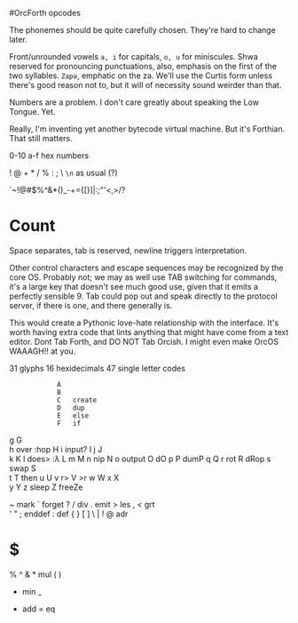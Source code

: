 #OrcForth opcodes

The phonemes should be quite carefully chosen. They're hard to change later. 

Front/unrounded vowels `a, i` for capitals, `o, u` for miniscules. Shwa reserved for pronouncing punctuations, also, emphasis on the first of the two syllables. `Zapə`, emphatic on the za. We'll use the Curtis form unless there's good reason not to, but it will of necessity sound weirder than that. 

Numbers are a problem. I don't care greatly about speaking the Low Tongue. Yet.  

Really, I'm inventing yet another bytecode virtual machine. But it's Forthian. That still matters.

0-10 a-f hex numbers

! @ + * / % : ; \ `\n` as usual (?) 

`~!@#$%^&*()_-+={[}]|\:;"'<,>/?

# Count

Space separates, tab is reserved, newline triggers interpretation. 

Other control characters and escape sequences may be recognized by the core OS. Probably not; we may as well use TAB switching for commands, it's a large key that doesn't see much good use, given that it emits a perfectly sensible 9. Tab could pop out and speak directly to the protocol server, if there is one, and there generally is. 

This would create a Pythonic love-hate relationship with the interface. It's worth having extra code that lints anything that might have come from a text editor. Dont Tab Forth, and DO NOT Tab Orcish. I might even make OrcOS WAAAGH!! at you.

31 glyphs
16 hexidecimals
47 single letter codes
            
            	A
            	B
        	    C   create
            	D   dup
           		E   else
           		F   if
g				G  
h 	over :hop	H
i   input?		I
j				J 	
k				K
l	does> :λ	L
m				M
n 	nip			N
o   output		O  	dO
p  				P 	dumP 
q				Q
r   rot			R   dRop
s   swap		S   
t				T 	then
u				U
v   r>			V   >r
w				W
x				X   
y               Y
z  	sleep	    Z 	freeZe

~   mark        `   forget
?               /	div
.	emit        >	les 
,               <   grt  
'               "
;	enddef      :  	def
{               }
[               ]
\               |
!               @  adr
#               $
%               ^
&               * 	mul 
(               )
- 	min         _
+ 	add         =   eq

